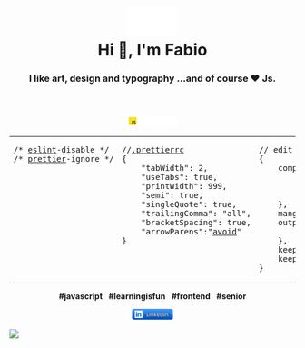 <div align="center">
    <header>
        <h1>
            <img width="90" height"49" alt="DevOps" title="Code never lies; comments sometimes do." src="./devOps.svg"><br>
            Hi 👋, I'm Fabio
        </h1>
        <h3>
            I like art, design and typography ...and of course ❤️ Js.
        </h3>
    </header>
    <p>
        <a href="https://developer.mozilla.org/en-US/search?q=FabioVergani">
            <img width="90" alt="MDN" src="./JavaScript.svg">
        </a>
    </p>
    <table>
       <tr>
          <td valign="top" width="33%">
<pre>
/* <a href="https://eslint.org/demo">eslint</a>-disable */
/* <a href="https://prettier.io/playground">prettier</a>-ignore */
</pre>
      </td>
      <td valign="top" width="32%">
<pre>
//<a href="https://codesandbox.io/dashboard/templates?workspace=371fcd5c-7ee8-4d89-80d0-9054ff0af021">.prettierrc</a>
{
    "tabWidth": 2,
    "useTabs": true,
    "printWidth": 999,
    "semi": true,
    "singleQuote": true,
    "trailingComma": "all",
    "bracketSpacing": true,
    "arrowParens":"<a href="https://prettier.io/docs/en/options.html#arrow-function-parentheses">avoid</a>"
}
</pre>
      </td>
      <td valign="top" width="34%">
<pre>
// edit <a href="https://try.terser.org">terser</a> <a href="https://terser.org/docs/api-reference#minify-options-structure">options</a>
{
    compress: {
        global_defs: {
            DEBUG: true
        }
    },
    mangle: false,
    output: {
        beautify: true
    },
    keep_classnames: true,
    keep_fnames: true
}
</pre>
          </td>
      </tr>
    </table>
    <p>
        <b>#javascript</b>&ensp;
        <b>#learningisfun</b>&ensp;
        <b>#frontend</b>&ensp;
        <b>#senior</b>
    </p>
    <p>
        <a title="#sviluppatorefrontend" href="https://www.linkedin.com/in/sviluppatorefrontend/">
            <img width="72" alt="linkedIn" src="./linkedIn.svg">
        </a>
    </p> 
</div> 

![](./image.svg)
